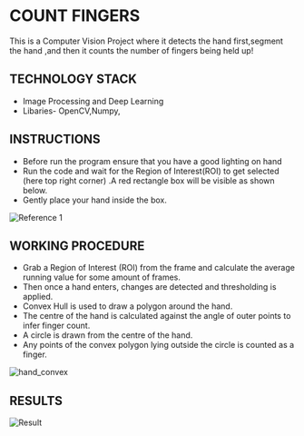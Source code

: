 # COUNT FINGERS
This is a Computer Vision Project where it detects the hand first,segment the hand ,and then it counts the number of fingers being held up!


## TECHNOLOGY STACK
- Image Processing and Deep Learning
- Libaries- OpenCV,Numpy,


## INSTRUCTIONS
- Before run the program ensure that you have a good lighting on hand
- Run the code and wait for the Region of Interest(ROI) to get selected (here top right corner) .A red rectangle box will be visible as   shown below.
- Gently place your hand inside the box.

![Reference 1](https://user-images.githubusercontent.com/56214309/80414842-46867680-88ef-11ea-84dc-929e0adc0c85.png)


## WORKING PROCEDURE
-	Grab a Region of Interest (ROI) from the frame and calculate the average running value for some amount of frames.
-	Then once a hand enters, changes are detected and thresholding is applied.
- Convex Hull is used to draw a polygon around the hand.
- The centre of the hand is calculated against the angle of outer points to infer finger count.
- A circle is drawn from the centre of the hand.
- Any points of the convex polygon lying outside the circle is counted as a finger.

![hand_convex](https://user-images.githubusercontent.com/56214309/80427579-b43d9d00-8905-11ea-8d58-a734412c2ff7.png)

## RESULTS

![Result](https://user-images.githubusercontent.com/56214309/80429059-ddabf800-8908-11ea-8fc1-b3d2f2632b7b.png)











